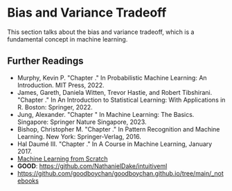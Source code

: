 # Bias and Variance Tradeoff

This section talks about the bias and variance tradeoff, which is a fundamental concept in machine learning.

## Further Readings

- Murphy, Kevin P. "Chapter ." In Probabilistic Machine Learning: An Introduction. MIT Press, 2022.
- James, Gareth, Daniela Witten, Trevor Hastie, and Robert Tibshirani. "Chapter ." In An Introduction to Statistical Learning: With Applications in R. Boston: Springer, 2022.
- Jung, Alexander. "Chapter " In Machine Learning: The Basics. Singapore: Springer Nature Singapore, 2023.
- Bishop, Christopher M. "Chapter ." In Pattern Recognition and Machine Learning. New York: Springer-Verlag, 2016.
- Hal Daumé III. "Chapter ." In A Course in Machine Learning, January 2017.
- [Machine Learning from Scratch](https://dafriedman97.github.io/mlbook/content/introduction.html)
- **GOOD**: https://github.com/NathanielDake/intuitiveml
- https://github.com/goodboychan/goodboychan.github.io/tree/main/_notebooks